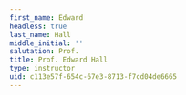 ```yaml
---
first_name: Edward
headless: true
last_name: Hall
middle_initial: ''
salutation: Prof.
title: Prof. Edward Hall
type: instructor
uid: c113e57f-654c-67e3-8713-f7cd04de6665
---
```

